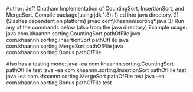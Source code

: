Author: Jeff Chatham
Implementation of CountingSort, InsertionSort, and MergeSort.
Compile package(using jdk 1.8):  1) cd into java directory. 2)(Slashes dependent on platform) javac com\khaannn\sorting\*.java  3) Run any of the commands below (also from the java directory)
Example usage:
java com.khaannn.sorting.CountingSort pathOfFile
java com.khaannn.sorting.InsertionSort pathOfFile
java com.khaannn.sorting.MergeSort pathOfFile
java com.khaannn.sorting.Bonus pathOfFile


Also has a testing mode:
java -ea com.khaannn.sorting.CountingSort pathOfFile test
java -ea com.khaannn.sorting.InsertionSort pathOfFile test
java -ea com.khaannn.sorting.MergeSort pathOfFile test
java -ea com.khaannn.sorting.Bonus pathOfFile test